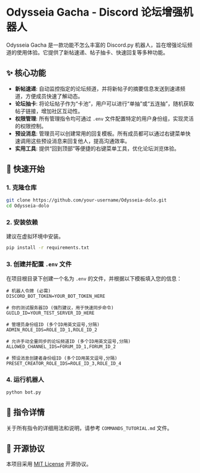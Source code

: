 # Odysseia Gacha - Discord 论坛增强机器人

Odysseia Gacha 是一款功能不怎么丰富的 Discord.py 机器人，旨在增强论坛频道的使用体验。它提供了新帖速递、帖子抽卡、快速回复等多种功能。

## ✨ 核心功能

-   **新帖速递**: 自动监控指定的论坛频道，并将新帖子的摘要信息发送到速递频道，方便成员快速了解动态。
-   **论坛抽卡**: 将论坛帖子作为“卡池”，用户可以进行“单抽”或“五连抽”，随机获取帖子链接，增加社区互动性。
-   **权限管理**: 所有管理指令均可通过 `.env` 文件配置特定的用户身份组，实现灵活的权限控制。
-   **预设消息**: 管理员可以创建常用的回复模板。所有成员都可以通过右键菜单快速调用这些预设消息来回复他人，提高沟通效率。
-   **实用工具**: 提供“回到顶部”等便捷的右键菜单工具，优化论坛浏览体验。

## 🚀 快速开始

### 1. 克隆仓库

```bash
git clone https://github.com/your-username/Odysseia-dolo.git
cd Odysseia-dolo
```

### 2. 安装依赖

建议在虚拟环境中安装。

```bash
pip install -r requirements.txt
```

### 3. 创建并配置 `.env` 文件

在项目根目录下创建一个名为 `.env` 的文件，并根据以下模板填入您的信息：

```env
# 机器人令牌 (必需)
DISCORD_BOT_TOKEN=YOUR_BOT_TOKEN_HERE

# 你的测试服务器ID (强烈建议，用于快速同步命令)
GUILD_ID=YOUR_TEST_SERVER_ID_HERE

# 管理员身份组ID (多个ID用英文逗号,分隔)
ADMIN_ROLE_IDS=ROLE_ID_1,ROLE_ID_2

# 允许手动全量同步的论坛频道ID (多个ID用英文逗号,分隔)
ALLOWED_CHANNEL_IDS=FORUM_ID_1,FORUM_ID_2

# 预设消息创建者身份组ID (多个ID用英文逗号,分隔)
PRESET_CREATOR_ROLE_IDS=ROLE_ID_3,ROLE_ID_4
```

### 4. 运行机器人

```bash
python bot.py
```

## 📖 指令详情

关于所有指令的详细用法和说明，请参考 `COMMANDS_TUTORIAL.md` 文件。

## 📄 开源协议

本项目采用 [MIT License](LICENSE) 开源协议。